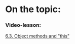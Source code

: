 # On the topic:

### Video-lesson:

[6.3. Object methods and "this"](https://go.skillbox.ru/profession/profession-fullstack-js/js/9a9ae875-edd3-4fc4-9dfb-2bedc1ea74bc/videolesson)
